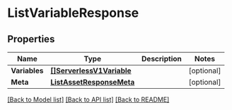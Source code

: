 # ListVariableResponse

## Properties

Name | Type | Description | Notes
------------ | ------------- | ------------- | -------------
**Variables** | [**[]ServerlessV1Variable**](ServerlessV1Variable.md) |  |[optional] 
**Meta** | [**ListAssetResponseMeta**](ListAssetResponseMeta.md) |  |[optional] 

[[Back to Model list]](../README.md#documentation-for-models) [[Back to API list]](../README.md#documentation-for-api-endpoints) [[Back to README]](../README.md)


